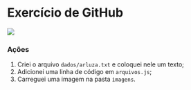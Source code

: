# Exercício de GitHub

![](https://github.com/arleysouza/esof/blob/main/imagens/imagem.jpg)

### Ações

1. Criei o arquivo `dados/arluza.txt` e coloquei nele um texto;
2. Adicionei uma linha de código em `arquivos.js`;
3. Carreguei uma imagem na pasta `imagens`.

